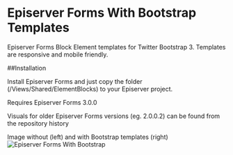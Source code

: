 # Episerver Forms With Bootstrap Templates
Episerver Forms Block Element templates for Twitter Bootstrap 3.
Templates are responsive and mobile friendly. 

##Installation

Install Episerver Forms and just copy the folder (/Views/Shared/ElementBlocks) to your Episerver project.

Requires Episerver Forms 3.0.0

Visuals for older Episerver Forms versions (eg. 2.0.0.2) can be found from the repository history

Image without (left) and with Bootstrap templates (right) 
<img src="https://raw.githubusercontent.com/huilaaja/EpiserverFormsWithBootstrap/master/images/EpiserverFormsWithBootstrap-1.png" alt="Episerver Forms With Bootstrap" />
